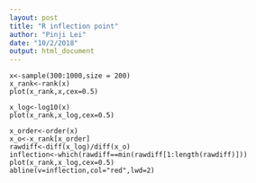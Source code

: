 ```yaml
---
layout: post
title: "R inflection point"
author: "Pinji Lei"
date: "10/2/2018"
output: html_document
---
```


```{r,echo=TRUE,message=TRUE}
x<-sample(300:1000,size = 200)
x_rank<-rank(x)
plot(x_rank,x,cex=0.5)
```

```{r,echo=TRUE,message=TRUE}
x_log<-log10(x)
plot(x_rank,x_log,cex=0.5)
```

```{r,echo=TRUE,message=TRUE}
x_order<-order(x)
x_o<-x_rank[x_order]
rawdiff<-diff(x_log)/diff(x_o)
inflection<-which(rawdiff==min(rawdiff[1:length(rawdiff)]))
plot(x_rank,x_log,cex=0.5)
abline(v=inflection,col="red",lwd=2)
```

